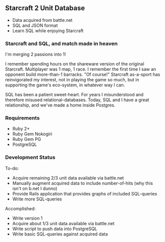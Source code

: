 ## Starcraft 2 Unit Database

* Data acquired from battle.net
* SQL and JSON format
* Learn SQL while enjoying Starcraft

### Starcraft and SQL, and match made in heaven

I'm merging 2 passions into 1!

I remember spending hours on the shareware version of the original Starcraft. Multiplayer was 1 map, 1 race. I remember the first time I saw an opponent build more-than-1 barracks. "Of course!" Starcraft as-a-sport has reinvigorated my interest, not in playing the game so much, but in supporting the game's eco-system, in whatever way I can.

SQL has been a patient sweet-heart. For years I misunderstood and therefore misused relational-databases. Today, SQL and I have a great relationship, and we've made a home inside Postgres.

### Requirements

* Ruby 2+
* Ruby Gem Nokogiri
* Ruby Gem PG
* PostgreSQL

### Development Status

To-do:

* Acquire remaining 2/3 unit data available via battle.net
* Manually augment acquired data to include number-of-hits (why this isn't on b.net I dunno)
* Provide Rails application that provides graphs of included SQL-queries
* Write more SQL-queries

Accomplished:

* Write version 1
* Acquire about 1/3 unit data available via battle.net
* Write script to push data into PostgreSQL
* Write basic SQL-queries against acquired data
